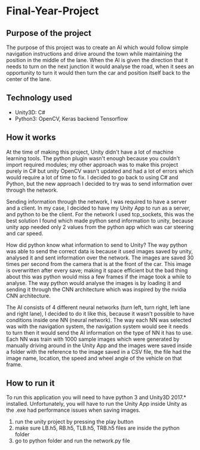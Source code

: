 # Final-Year-Project
## Purpose of the project
The purpose of this project was to create an AI which would follow simple navigation instructions and drive around the town while maintaining the position in the middle of the lane. When the AI is given the direction that it needs to turn on the next junction it would analyse the road, when it sees an opportunity to turn it would then turn the car and position itself back to the center of the lane.
## Technology used

- Unity3D: C#
- Python3: OpenCV, Keras backend Tensorflow

## How it works

At the time of making this project, Unity didn't have a lot of machine learning tools. The python plugin wasn't enough because you couldn't import required modules; my other approach was to make this project purely in C# but unity OpenCV wasn't updated and had a lot of errors which would require a lot of time to fix. I decided to go back to using C# and Python, but the new approach I decided to try was to send information over through the network.

Sending information through the network, I was required to have a server and a client. In my case, I decided to have my Unity App to run as a server, and python to be the client. For the network I used tcp_sockets, this was the best solution I found which made python send information to unity, because unity app needed only 2 values from the python app which was car steering and car speed.

How did python know what information to send to Unity? The way python was able to send the correct data is because it used images saved by unity, analysed it and sent information over the network. The images are saved 30 times per second from the camera that is at the front of the car. This image is overwritten after every save; making it space efficient but the bad thing about this was python would miss a few frames if the image took a while to analyse. The way python would analyse the images is by loading it and sending it through the CNN architecture which was inspired by the nvidia CNN architecture.

The AI consists of 4 different neural networks (turn left, turn right, left lane and right lane), I decided to do it like this, because it wasn't possible to have conditions inside one NN (neural network). The way each NN was selected was with the navigation system, the navigation system would see it needs to turn then it would send the AI information on the type of NN it has to use. Each NN was train with 1000 sample images which were generated by manually driving around in the Unity App and the images were saved inside a folder with the reference to the image saved in a CSV file, the file had the image name, location, the speed and wheel angle of the vehicle on that frame.

## How to run it

To run this application you will need to have python 3 and Unity3D 2017.* installed.
Unfortunately, you will have to run the Unity App inside Unity as the .exe had performance issues when saving images.  
1. run the unity project by pressing the play button  
1. make sure LB.h5, RB.h5, TLB.h5, TRB.h5 files are inside the python folder
1. go to python folder and run the network.py file 
